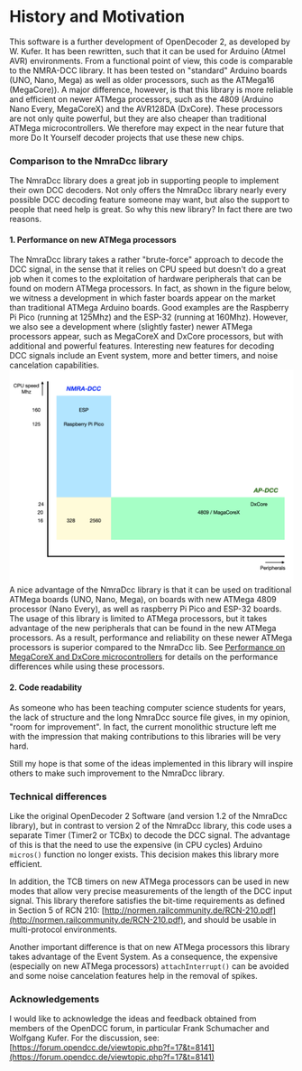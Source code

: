# History and Motivation #

This software is a further development of OpenDecoder 2, as developed by W. Kufer. It has been rewritten, such that it can be used for Arduino (Atmel AVR) environments. From a functional point of view, this code is comparable to the NMRA-DCC library. It has been tested on "standard" Arduino boards (UNO, Nano, Mega) as well as older processors, such as the ATMega16 (MegaCore)). A major difference, however, is that this library is more reliable and efficient on newer ATMega processors, such as the 4809 (Arduino Nano Every, MegaCoreX) and the AVR128DA (DxCore). These processors are not only quite powerful, but they are also cheaper than traditional ATMega microcontrollers. We therefore may expect  in the near future that more Do It Yourself decoder projects that use these new chips.

### Comparison to the NmraDcc library ###
The NmraDcc library does a great job in supporting people to implement their own DCC decoders. Not only offers the NmraDcc library nearly every possible DCC decoding feature someone may want, but also the support to people that need help is great.
So why this new library? In fact there are two reasons.

#### 1. Performance on new ATMega processors ####
The NmraDcc library takes a rather "brute-force" approach to decode the DCC signal, in the sense that it relies on CPU speed but doesn't do a great job when it comes to the exploitation of hardware peripherals that can be found on modern ATMega processors. In fact, as shown in the figure below, we witness a development in which faster boards appear on the market than traditional ATMega Arduino boards. Good examples are the Raspberry Pi Pico (running at 125Mhz) and the ESP-32 (running at 160Mhz). However, we also see a development where (slightly faster) newer ATMega processors appear, such as MegaCoreX and DxCore processors, but with additional and  powerful features. Interesting new features for decoding DCC signals include an Event system, more and better timers, and noise cancelation capabilities.
![NmraDcc vs. AP_DCC](processors.png "NmraDcc vs. AP_DCC library")
A nice advantage of the NmraDcc library is that it can be used on traditional ATMega boards (UNO, Nano, Mega), on boards with new ATMega 4809 processor (Nano Every), as well as raspberry Pi Pico and ESP-32 boards. The usage of this library is limited to ATMega processors, but it takes advantage of the new peripherals that can be found in the new ATMega processors. As a result, performance and reliability on these newer ATMega processors is superior compared to the NmraDcc lib.
See [Performance on MegaCoreX and DxCore microcontrollers](Performance_MegacoreX.md) for details on the performance differences while using these processors.

#### 2. Code readability ####
As someone who has been teaching computer science students for years, the lack of structure and the long NmraDcc source file gives, in my opinion, "room for improvement". In fact, the current monolithic structure left me with the impression that making contributions to this libraries will be very hard.

Still my hope is that some of the ideas implemented in this library will inspire others to make such improvement to the NmraDcc library.

### Technical differences ###
Like the original OpenDecoder 2 Software (and version 1.2 of the NmraDcc library), but in contrast to version 2 of the NmraDcc library, this code uses a separate Timer (Timer2 or TCBx) to decode the DCC signal. The advantage of this  is that the need to use the expensive (in CPU cycles) Arduino `micros()` function no longer exists. This decision makes this library more efficient.

In addition, the TCB timers on new ATMega processors can be used in new modes that allow very precise measurements of the length of the DCC input signal. This library therefore satisfies the bit-time requirements as defined in Section 5 of RCN 210: [http://normen.railcommunity.de/RCN-210.pdf](http://normen.railcommunity.de/RCN-210.pdf), and should be usable in multi-protocol environments.

Another important difference is that on new ATMega processors this library takes advantage of the Event System. As a consequence, the expensive (especially on new ATMega processors) `attachInterrupt()` can be avoided and some noise cancelation features help in the removal of spikes.

### Acknowledgements ###
I would like to acknowledge the ideas and feedback obtained from members of the OpenDCC forum, in particular Frank Schumacher and Wolfgang Kufer.
For the discussion, see:
[https://forum.opendcc.de/viewtopic.php?f=17&t=8141](https://forum.opendcc.de/viewtopic.php?f=17&t=8141)
